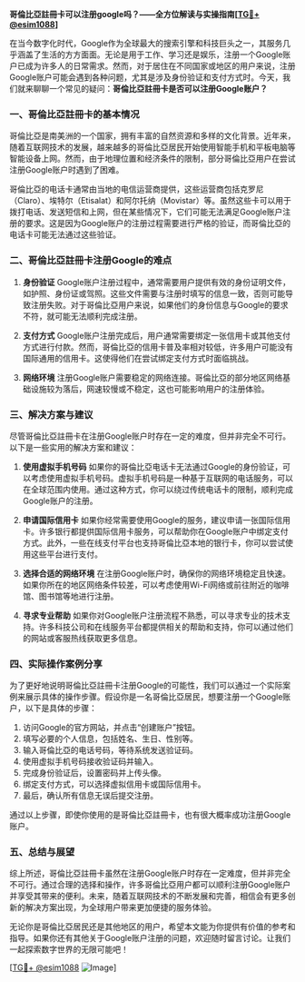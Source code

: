 **哥倫比亞註冊卡可以注册google吗？——全方位解读与实操指南[[TG💪+ @esim1088](https://t.me/s/esim1088)]**

在当今数字化时代，Google作为全球最大的搜索引擎和科技巨头之一，其服务几乎涵盖了生活的方方面面。无论是用于工作、学习还是娱乐，注册一个Google账户已成为许多人的日常需求。然而，对于居住在不同国家或地区的用户来说，注册Google账户可能会遇到各种问题，尤其是涉及身份验证和支付方式时。今天，我们就来聊聊一个常见的疑问：**哥倫比亞註冊卡是否可以注册Google账户？**

### 一、哥倫比亞註冊卡的基本情况

哥倫比亞是南美洲的一个国家，拥有丰富的自然资源和多样的文化背景。近年来，随着互联网技术的发展，越来越多的哥倫比亞居民开始使用智能手机和平板电脑等智能设备上网。然而，由于地理位置和经济条件的限制，部分哥倫比亞用户在尝试注册Google账户时遇到了困难。

哥倫比亞的电话卡通常由当地的电信运营商提供，这些运营商包括克罗尼（Claro）、埃特尔（Etisalat）和阿尔托纳（Movistar）等。虽然这些卡可以用于拨打电话、发送短信和上网，但在某些情况下，它们可能无法满足Google账户注册的要求。这是因为Google账户的注册过程需要进行严格的验证，而哥倫比亞的电话卡可能无法通过这些验证。

### 二、哥倫比亞註冊卡注册Google的难点

1. **身份验证**
   Google账户注册过程中，通常需要用户提供有效的身份证明文件，如护照、身份证或驾照。这些文件需要与注册时填写的信息一致，否则可能导致注册失败。对于哥倫比亞用户来说，如果他们的身份信息与Google的要求不符，就可能无法顺利完成注册。

2. **支付方式**
   Google账户注册完成后，用户通常需要绑定一张信用卡或其他支付方式进行付款。然而，哥倫比亞的信用卡普及率相对较低，许多用户可能没有国际通用的信用卡。这使得他们在尝试绑定支付方式时面临挑战。

3. **网络环境**
   注册Google账户需要稳定的网络连接。哥倫比亞的部分地区网络基础设施较为落后，网速较慢或不稳定，这也可能影响用户的注册体验。

### 三、解决方案与建议

尽管哥倫比亞註冊卡在注册Google账户时存在一定的难度，但并非完全不可行。以下是一些实用的解决方案和建议：

1. **使用虚拟手机号码**
   如果你的哥倫比亞电话卡无法通过Google的身份验证，可以考虑使用虚拟手机号码。虚拟手机号码是一种基于互联网的电话服务，可以在全球范围内使用。通过这种方式，你可以绕过传统电话卡的限制，顺利完成Google账户的注册。

2. **申请国际信用卡**
   如果你经常需要使用Google的服务，建议申请一张国际信用卡。许多银行都提供国际信用卡服务，可以帮助你在Google账户中绑定支付方式。此外，一些在线支付平台也支持哥倫比亞本地的银行卡，你可以尝试使用这些平台进行支付。

3. **选择合适的网络环境**
   在注册Google账户时，确保你的网络环境稳定且快速。如果你所在的地区网络条件较差，可以考虑使用Wi-Fi网络或前往附近的咖啡馆、图书馆等地进行注册。

4. **寻求专业帮助**
   如果你对Google账户注册流程不熟悉，可以寻求专业的技术支持。许多科技公司和在线服务平台都提供相关的帮助和支持，你可以通过他们的网站或客服热线获取更多信息。

### 四、实际操作案例分享

为了更好地说明哥倫比亞註冊卡注册Google的可能性，我们可以通过一个实际案例来展示具体的操作步骤。假设你是一名哥倫比亞居民，想要注册一个Google账户，以下是具体的步骤：

1. 访问Google的官方网站，并点击“创建账户”按钮。
2. 填写必要的个人信息，包括姓名、生日、性别等。
3. 输入哥倫比亞的电话号码，等待系统发送验证码。
4. 使用虚拟手机号码接收验证码并输入。
5. 完成身份验证后，设置密码并上传头像。
6. 绑定支付方式，可以选择虚拟信用卡或国际信用卡。
7. 最后，确认所有信息无误后提交注册。

通过以上步骤，即使你使用的是哥倫比亞註冊卡，也有很大概率成功注册Google账户。

### 五、总结与展望

综上所述，哥倫比亞註冊卡虽然在注册Google账户时存在一定难度，但并非完全不可行。通过合理的选择和操作，许多哥倫比亞用户都可以顺利注册Google账户并享受其带来的便利。未来，随着互联网技术的不断发展和完善，相信会有更多创新的解决方案出现，为全球用户带来更加便捷的服务体验。

无论你是哥倫比亞居民还是其他地区的用户，希望本文能为你提供有价值的参考和指导。如果你还有其他关于Google账户注册的问题，欢迎随时留言讨论。让我们一起探索数字世界的无限可能吧！

[[TG💪+ @esim1088](https://t.me/s/esim1088) ![Image](https://i.postimg.cc/4NQfJmqS/Snipaste-2025-05-13-00-14-12.png)]